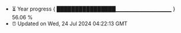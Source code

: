 - ⏳ Year progress { ████████████████▁▁▁▁▁▁▁▁▁▁▁▁▁▁ } 56.06 %
- ⏰ Updated on Wed, 24 Jul 2024 04:22:13 GMT

